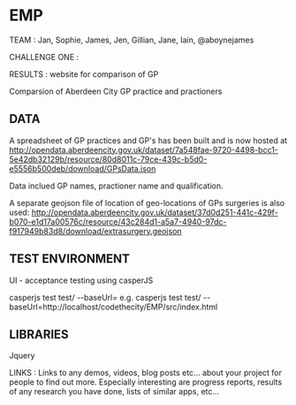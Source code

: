 EMP
===

TEAM : Jan, Sophie, James, Jen, Gillian, Jane, Iain, @aboynejames

CHALLENGE ONE : 

RESULTS : website for comparison of GP

Comparsion of Aberdeen City GP practice and practioners


DATA
--------
A spreadsheet of GP practices and GP's has been built and is now hosted at
http://opendata.aberdeencity.gov.uk/dataset/7a548fae-9720-4498-bcc1-5e42db32129b/resource/80d8011c-79ce-439c-b5d0-e5556b500deb/download/GPsData.json

Data inclued GP names, practioner name and qualification.

A separate geojson file of location of geo-locations of GPs surgeries is also used:
http://opendata.aberdeencity.gov.uk/dataset/37d0d251-441c-429f-b070-e1d17a00576c/resource/43c284d1-a5a7-4940-97dc-f917949b83d8/download/extrasurgery.geojson

TEST ENVIRONMENT
---------------------------------

UI - acceptance testing using casperJS

casperjs test test/ --baseUrl=          e.g. casperjs test test/ --baseUrl=http://localhost/codethecity/EMP/src/index.html


LIBRARIES
---------------

Jquery


LINKS : Links to any demos, videos, blog posts etc... about your project for people to find out more. Especially interesting are progress reports, results of any research you have done, lists of similar apps, etc...
